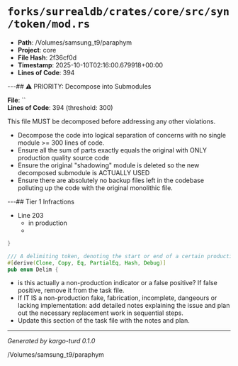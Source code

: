 # `forks/surrealdb/crates/core/src/syn/token/mod.rs`

- **Path**: /Volumes/samsung_t9/paraphym
- **Project**: core
- **File Hash**: 2f36cf0d  
- **Timestamp**: 2025-10-10T02:16:00.679918+00:00  
- **Lines of Code**: 394

---## ⚠️ PRIORITY: Decompose into Submodules

**File**: ``  
**Lines of Code**: 394 (threshold: 300)

This file MUST be decomposed before addressing any other violations.

- Decompose the code into logical separation of concerns with no single module >= 300 lines of code. 
- Ensure all the sum of parts exactly equals the original with ONLY production quality source code
- Ensure the original "shadowing" module is deleted so the new decomposed submodule is ACTUALLY USED
- Ensure there are absolutely no backup files left in the codebase polluting up the code with the original monolithic file.

---## Tier 1 Infractions 


- Line 203
  - in production
  - 

```rust
}

/// A delimiting token, denoting the start or end of a certain production.
#[derive(Clone, Copy, Eq, PartialEq, Hash, Debug)]
pub enum Delim {
```

- is this actually a non-production indicator or a false positive? If false positive, remove it from the task file.
- If IT IS a non-production fake, fabrication, incomplete, dangeours or lacking implementation: add detailed notes explaining the issue and plan out the necessary replacement work in sequential steps. 
- Update this section of the task file with the notes and plan.

---

*Generated by kargo-turd 0.1.0*

/Volumes/samsung_t9/paraphym